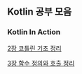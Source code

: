 ## Kotlin 공부 모음

### Kotlin In Action

[2장 코틀린 기초 정리](https://jiwonchoi-study.notion.site/2-996276d7497a4bd6aa9c5e3df33720ab?pvs=4)

[3장 함수 정의와 호출 정리](https://jiwonchoi-study.notion.site/3-273ef8fb37e94fb680d17b13803781de?pvs=4)
